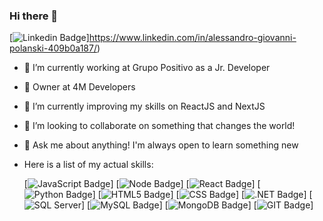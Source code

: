 ### Hi there 👋

[![Linkedin Badge](https://img.shields.io/badge/LinkedIn-0077B5?style=for-the-badge&logo=linkedin&logoColor=white&link=https://www.linkedin.com/in/alessandro-giovanni-polanski-409b0a187/)]https://www.linkedin.com/in/alessandro-giovanni-polanski-409b0a187/)

- 🔭 I’m currently working at Grupo Positivo as a Jr. Developer
- 🌆 Owner at 4M Developers 
- 🌱 I’m currently improving my skills on ReactJS and NextJS
- 👯 I’m looking to collaborate on something that changes the world!
- 💬 Ask me about anything! I'm always open to learn something new

- Here is a list of my actual skills:

	[![JavaScript Badge](https://img.shields.io/badge/JavaScript-F7DF1E?style=for-the-badge&logo=javascript&logoColor=black)]
  [![Node Badge](https://img.shields.io/badge/Node.js-43853D?style=for-the-badge&logo=node.js&logoColor=white)]
  [![React Badge](https://img.shields.io/badge/React-20232A?style=for-the-badge&logo=react&logoColor=61DAFB)]
  [![Python Badge](https://img.shields.io/badge/Python-3776AB?style=for-the-badge&logo=python&logoColor=white)]
  [![HTML5 Badge](https://img.shields.io/badge/HTML5-E34F26?style=for-the-badge&logo=html5&logoColor=white)]
  [![CSS Badge](https://img.shields.io/badge/CSS-239120?&style=for-the-badge&logo=css3&logoColor=white)]
  [![.NET Badge](https://img.shields.io/badge/.NET-5C2D91?style=for-the-badge&logo=.net&logoColor=white)]
  [![SQL Server](https://img.shields.io/badge/Microsoft_SQL_Server-CC2927?style=for-the-badge&logo=microsoft-sql-server&logoColor=white)]
  [![MySQL Badge](https://img.shields.io/badge/MySQL-00000F?style=for-the-badge&logo=mysql&logoColor=white)]
  [![MongoDB Badge](https://img.shields.io/badge/MongoDB-4EA94B?style=for-the-badge&logo=mongodb&logoColor=white)]
  [![GIT Badge](https://img.shields.io/badge/Git-F05032?style=for-the-badge&logo=git&logoColor=white)]
  
  
  
